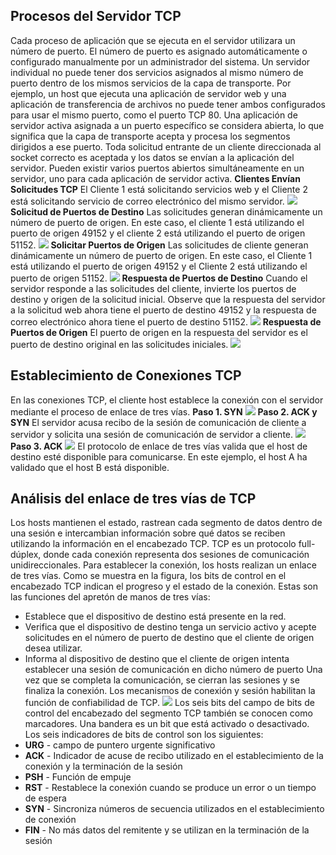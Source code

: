 ## Procesos del Servidor TCP
Cada proceso de aplicación que se ejecuta en el servidor utilizara un número de puerto. El número de puerto es asignado automáticamente o configurado manualmente por un administrador del sistema.
Un servidor individual no puede tener dos servicios asignados al mismo número de puerto dentro de los mismos servicios de la capa de transporte. Por ejemplo, un host que ejecuta una aplicación de servidor web y una aplicación de transferencia de archivos no puede tener ambos configurados para usar el mismo puerto, como el puerto TCP 80.
Una aplicación de servidor activa asignada a un puerto específico se considera abierta, lo que significa que la capa de transporte acepta y procesa los segmentos dirigidos a ese puerto. Toda solicitud entrante de un cliente direccionada al socket correcto es aceptada y los datos se envían a la aplicación del servidor. Pueden existir varios puertos abiertos simultáneamente en un servidor, uno para cada aplicación de servidor activa.
**Clientes Envían Solicitudes TCP**
El Cliente 1 está solicitando servicios web y el Cliente 2 está solicitando servicio de correo electrónico del mismo servidor.
![](../../Images/Pasted%20image%2020231129012128.png)
**Solicitud de Puertos de Destino**
Las solicitudes generan dinámicamente un número de puerto de origen. En este caso, el cliente 1 está utilizando el puerto de origen 49152 y el cliente 2 está utilizando el puerto de origen 51152.
![](../../Images/Pasted%20image%2020231129012154.png)
**Solicitar Puertos de Origen**
Las solicitudes de cliente generan dinámicamente un número de puerto de origen. En este caso, el Cliente 1 está utilizando el puerto de origen 49152 y el Cliente 2 está utilizando el puerto de origen 51152.
![](../../Images/Pasted%20image%2020231129012251.png)
**Respuesta de Puertos de Destino**
Cuando el servidor responde a las solicitudes del cliente, invierte los puertos de destino y origen de la solicitud inicial. Observe que la respuesta del servidor a la solicitud web ahora tiene el puerto de destino 49152 y la respuesta de correo electrónico ahora tiene el puerto de destino 51152.
![](../../Images/Pasted%20image%2020231129012307.png)
**Respuesta de Puertos de Origen**
El puerto de origen en la respuesta del servidor es el puerto de destino original en las solicitudes iniciales.
![](../../Images/Pasted%20image%2020231129012321.png)

## Establecimiento de Conexiones TCP
En las conexiones TCP, el cliente host establece la conexión con el servidor mediante el proceso de enlace de tres vías.
**Paso 1. SYN**
![](../../Images/Pasted%20image%2020231129012420.png)
**Paso 2. ACK y SYN**
El servidor acusa recibo de la sesión de comunicación de cliente a servidor y solicita una sesión de comunicación de servidor a cliente.
![](../../Images/Pasted%20image%2020231129012434.png)
**Paso 3. ACK**
![](../../Images/Pasted%20image%2020231129012446.png)
El protocolo de enlace de tres vías valida que el host de destino esté disponible para comunicarse. En este ejemplo, el host A ha validado que el host B está disponible.

## Análisis del enlace de tres vías de TCP
Los hosts mantienen el estado, rastrean cada segmento de datos dentro de una sesión e intercambian información sobre qué datos se reciben utilizando la información en el encabezado TCP. TCP es un protocolo full-dúplex, donde cada conexión representa dos sesiones de comunicación unidireccionales. Para establecer la conexión, los hosts realizan un enlace de tres vías. Como se muestra en la figura, los bits de control en el encabezado TCP indican el progreso y el estado de la conexión.
Estas son las funciones del apretón de manos de tres vías:
- Establece que el dispositivo de destino está presente en la red.
- Verifica que el dispositivo de destino tenga un servicio activo y acepte solicitudes en el número de puerto de destino que el cliente de origen desea utilizar.
- Informa al dispositivo de destino que el cliente de origen intenta establecer una sesión de comunicación en dicho número de puerto
Una vez que se completa la comunicación, se cierran las sesiones y se finaliza la conexión. Los mecanismos de conexión y sesión habilitan la función de confiabilidad de TCP.
![](../../Images/Pasted%20image%2020231129012533.png)
Los seis bits del campo de bits de control del encabezado del segmento TCP también se conocen como marcadores. Una bandera es un bit que está activado o desactivado.
Los seis indicadores de bits de control son los siguientes:
- **URG** - campo de puntero urgente significativo
- **ACK** - Indicador de acuse de recibo utilizado en el establecimiento de la conexión y la terminación de la sesión
- **PSH** - Función de empuje
- **RST** - Restablece la conexión cuando se produce un error o un tiempo de espera
- **SYN** - Sincroniza números de secuencia utilizados en el establecimiento de conexión
- **FIN** - No más datos del remitente y se utilizan en la terminación de la sesión